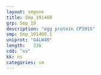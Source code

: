 ```yaml
---
layout: smgene
title: Smp_191400
grp: Smp_19
description: "egg protein CP391S"
smp: Smp_191400.1
uniprot: "G4LW40"
length:   336
cdd: "ns"
kk: ns
categories: sm
---
```

